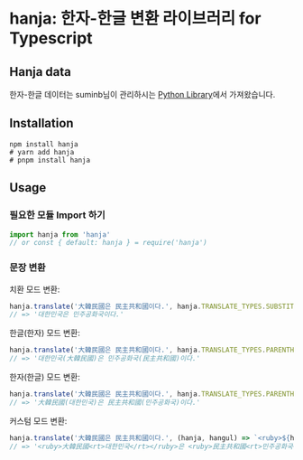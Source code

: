 # hanja: 한자-한글 변환 라이브러리 for Typescript

## Hanja data
한자-한글 데이터는 suminb님이 관리하시는 [Python Library](https://github.com/suminb/hanja)에서 가져왔습니다.

## Installation
```
npm install hanja
# yarn add hanja
# pnpm install hanja
```

## Usage
### 필요한 모듈 Import 하기
```typescript
import hanja from 'hanja'
// or const { default: hanja } = require('hanja')
```

### 문장 변환
치환 모드 변환:
```typescript
hanja.translate('大韓民國은 民主共和國이다.', hanja.TRANSLATE_TYPES.SUBSTITUTE)
// => '대한민국은 민주공화국이다.'
```

한글(한자) 모드 변환:
```typescript
hanja.translate('大韓民國은 民主共和國이다.', hanja.TRANSLATE_TYPES.PARENTHESIS_HANJA)
// => '대한민국(大韓民國)은 민주공화국(民主共和國)이다.'
```

한자(한글) 모드 변환:
```typescript
hanja.translate('大韓民國은 民主共和國이다.', hanja.TRANSLATE_TYPES.PARENTHESIS_HANGUL)
// => '大韓民國(대한민국)은 民主共和國(민주공화국)이다.'
```

커스텀 모드 변환:
```typescript
hanja.translate('大韓民國은 民主共和國이다.', (hanja, hangul) => `<ruby>${hanja}<rt>${hangul}</rt></ruby>`)
// => '<ruby>大韓民國<rt>대한민국</rt></ruby>은 <ruby>民主共和國<rt>민주공화국</rt></ruby>이다.'
```
